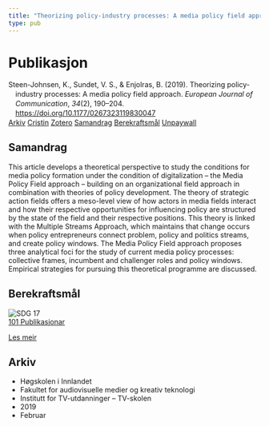 ```yaml
---
title: "Theorizing policy-industry processes: A media policy field approach"
type: pub
---
```

<h1>Publikasjon</h1>
<article id="csl-bib-container-QABRKV8E" class="csl-bib-container">
  <div class="csl-bib-body" style="line-height: 1.35; padding-left: 1em; text-indent:-1em;">
  <div class="csl-entry">Steen-Johnsen, K., Sundet, V. S., &amp; Enjolras, B. (2019). Theorizing policy-industry processes: A media policy field approach. <i>European Journal of Communication</i>, <i>34</i>(2), 190&#x2013;204. <a href="https://doi.org/10.1177/0267323119830047">https://doi.org/10.1177/0267323119830047</a></div>
</div>
  <div class="csl-bib-buttons">
    <a href="#taxonomy-article-QABRKV8E" class="csl-bib-button">Arkiv</a>
    <a href="https://app.cristin.no/results/show.jsf?id=1680972" alt="Cristin URL" class="csl-bib-button">Cristin</a>
    <a href="http://zotero.org/groups/5022929/items/QABRKV8E" alt="Zotero URL" class="csl-bib-button">Zotero</a>
    <a href="#abstract-article-QABRKV8E" class="csl-bib-button">Samandrag</a>
    <a href="#sdg-article-QABRKV8E" class="csl-bib-button">Berekraftsmål</a>
    <a href="https://journals.sagepub.com/doi/pdf/10.1177/0267323119830047" class="csl-bib-button">Unpaywall</a>
  </div>
  <div id="csl-bib-meta-container-QABRKV8E"></div>
</article>
<div id="csl-bib-meta-QABRKV8E" class="csl-bib-meta">
  <article id="abstract-article-QABRKV8E" class="abstract-article">
    <h1>Samandrag</h1>
    This article develops a theoretical perspective to study the conditions for media policy formation under the condition of digitalization – the Media Policy Field approach – building on an organizational field approach in combination with theories of policy development. The theory of strategic action fields offers a meso-level view of how actors in media fields interact and how their respective opportunities for influencing policy are structured by the state of the field and their respective positions. This theory is linked with the Multiple Streams Approach, which maintains that change occurs when policy entrepreneurs connect problem, policy and politics streams, and create policy windows. The Media Policy Field approach proposes three analytical foci for the study of current media policy processes: collective frames, incumbent and challenger roles and policy windows. Empirical strategies for pursuing this theoretical programme are discussed.
  </article>
  <article id="sdg-article-QABRKV8E" class="sdg-article">
    <h1>Berekraftsmål</h1>
    <div class="sdg-container"><div id="sdg17" class="sdg">
<img src="{{< params subfolder >}}images/sdg/sdg17_no.png" class="image" alt="SDG 17">
<div class="sdg-overlay">
<a href="{{< params subfolder >}}no/archive/?sdg=17#archive" class="sdg-publication-count"><span>101</span> Publikasjonar</a>
<p><a href="https://www.fn.no/om-fn/fns-baerekraftsmaal/samarbeid-for-aa-naa-maalene?lang=nno-NO" class="sdg-read-more">Les meir</a></p>
</div>
</div></div>
  </article>
  <article id="taxonomy-article-QABRKV8E" class="taxonomy-article">
    <h1>Arkiv</h1>
    <ul>
      <li>Høgskolen i Innlandet</li>
      <li>Fakultet for audiovisuelle medier og kreativ teknologi</li>
      <li>Institutt for TV-utdanninger – TV-skolen</li>
      <li>2019</li>
      <li>Februar</li>
    </ul>
  </article>
</div>
